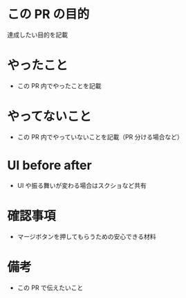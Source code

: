 # この PR の目的

達成したい目的を記載

# やったこと

- この PR 内でやったことを記載

# やってないこと

- この PR 内でやっていないことを記載（PR 分ける場合など）

# UI before after

- UI や振る舞いが変わる場合はスクショなど共有

# 確認事項

- マージボタンを押してもらうための安心できる材料

# 備考

- この PR で伝えたいこと
